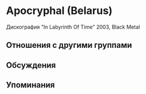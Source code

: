 # Apocryphal (Belarus)

Дискография
"In Labyrinth Of Time" 2003, Black Metal

## Отношения с другими группами


## Обсуждения


## Упоминания

